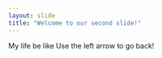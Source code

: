 ```yaml
---
layout: slide
title: "Welcome to our second slide!"
---
```

My life be like
Use the left arrow to go back!
